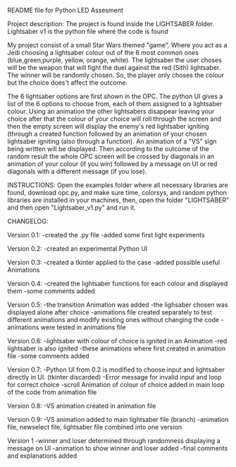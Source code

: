 README file for Python LED Assesment

Project description:
The project is found inside the LIGHTSABER folder. Lightsaber v1 is the python
file where the code is found

My project consist of a small Star Wars themed "game". Where you act as a Jedi
choosing a lightsaber colour out of the 6 most common ones (blue,green,purple,
yellow, orange, white). The lightsaber the user choses will be the weapon that
will fight the duel against the red (Sith) lightsaber. The winner will be randomly
chosen. So, the player only choses the colour but the choice does't affect the 
outcome. 

The 6 lightsaber options are first shown in the OPC. The python UI gives a list of 
the 6 options to choose from, each of them assigned to a lightsaber colour. 
Using an animation the other lightsabers disappear leaving your choice after that 
the colour of your choice will roll through the screen and then the empty screen will
display the enemy's red lightsaber igniting (through a created function followed by 
an animation of your chosen lightsaber igniting (also through a function).
An animation of a "VS" sign being written will be displayed. Then according to the 
outcome of the random result the whole OPC screen will be crossed by diagonals in an
animation of your colour (if you win) followed by a message on UI or red diagonals 
with a different message (if you lose).

INSTRUCTIONS:
Open the examples folder where all necessary libraries are found, download opc.py, and
make sure time, colorsys, and random python libraries are installed in your machines, 
then, open the folder "LIGHTSABER" and then open "Lightsaber_v1.py" and run it.

CHANGELOG:

Version 0.1:
-created the .py file
-added some first light experiments

Version 0.2:
-created an experimental Python UI

Version 0.3:
-created a tkinter applied to the case
-added possible useful Animations

Version 0.4:
-created the lightsaber functions for each colour and displayed them
-some comments added

Version 0.5:
-the transition Animation was added
-the lighsaber chosen was displayed alone after choice
-animations file created separately to test different animations and modify existing
ones without changing the code
-animations were tested in animations file

Version 0.6:
-lightsaber with colour of choice is ignited in an Animation
-red lightsaber is also ignited
-these animations where first created in animation file
-some comments added

Version  0.7:
-Python UI from 0.2 is modified to choose input and lightsaber directly in UI. 
(tkinter discarded)
-Error message for invalid input and loop for correct choice
-scroll Animation of colour of choice added in main loop of the code from animation
file

Version 0.8:
-VS animation created in animation file

Version 0.9:
-VS animation added to main lightsaber file (branch)
-animation file, newselect file, lightsaber file combined into one version

Version 1
-winner and loser determined through randomness displaying a message on UI
-animation to show winner and loser added
-final comments and explanations added
